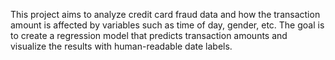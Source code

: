 This project aims to analyze credit card fraud data and how the transaction amount is affected by variables such as time of day, gender, etc. The goal is to create a regression model that predicts transaction amounts and visualize the results with human-readable date labels.
